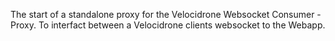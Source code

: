 The start of a standalone proxy for the Velocidrone Websocket Consumer - Proxy.
To interfact between a Velocidrone clients websocket to the Webapp.